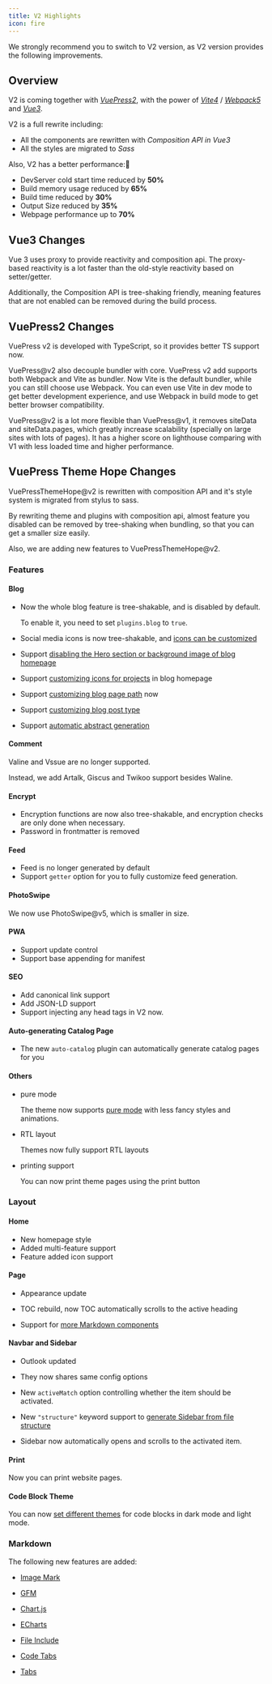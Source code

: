```yaml
---
title: V2 Highlights
icon: fire
---
```


We strongly recommend you to switch to V2 version, as V2 version provides the following improvements.

<!-- more -->

## Overview

V2 is coming together with [_VuePress2_](https://vuejs.press), with the power of [_Vite4_](https://vitejs.dev) / [_Webpack5_](https://webpack.js.org) and [_Vue3_](https://vuejs.org).

V2 is a full rewrite including:

- All the components are rewritten with _Composition API in Vue3_
- All the styles are migrated to _Sass_

Also, V2 has a better performance:🚀

- DevServer cold start time reduced by **50%**
- Build memory usage reduced by **65%**
- Build time reduced by **30%**
- Output Size reduced by **35%**
- Webpage performance up to **70%**

## Vue3 Changes

Vue 3 uses proxy to provide reactivity and composition api. The proxy-based reactivity is a lot faster than the old-style reactivity based on setter/getter.

Additionally, the Composition API is tree-shaking friendly, meaning features that are not enabled can be removed during the build process.

## VuePress2 Changes

VuePress v2 is developed with TypeScript, so it provides better TS support now.

VuePress@v2 also decouple bundler with core. VuePress v2 add supports both Webpack and Vite as bundler. Now Vite is the default bundler, while you can still choose use Webpack. You can even use Vite in dev mode to get better development experience, and use Webpack in build mode to get better browser compatibility.

VuePress@v2 is a lot more flexible than VuePress@v1, it removes siteData and siteData.pages, which greatly increase scalability (specially on large sites with lots of pages). It has a higher score on lighthouse comparing with V1 with less loaded time and higher performance.

## VuePress Theme Hope Changes

VuePressThemeHope@v2 is rewritten with composition API and it's style system is migrated from stylus to sass.

By rewriting theme and plugins with composition api, almost feature you disabled can be removed by tree-shaking when bundling, so that you can get a smaller size easily.

Also, we are adding new features to VuePressThemeHope@v2.

### Features

#### Blog

- Now the whole blog feature is tree-shakable, and is disabled by default.

  To enable it, you need to set `plugins.blog` to `true`.

- Social media icons is now tree-shakable, and [icons can be customized](../guide/blog/blogger.md)

- Support [disabling the Hero section or background image of blog homepage](../guide/blog/home.md)

- Support [customizing icons for projects](../guide/blog/home.md) in blog homepage

- Support [customizing blog page path](../guide/blog/path.md) now

- Support [customizing blog post type](../guide/blog/article.md#other-types-of-articles)

- Support [automatic abstract generation](../guide/blog/article.md#automatically-generate-excerpt)

#### Comment

Valine and Vssue are no longer supported.

Instead, we add Artalk, Giscus and Twikoo support besides Waline.

#### Encrypt

- Encryption functions are now also tree-shakable, and encryption checks are only done when necessary.
- Password in frontmatter is removed

#### Feed

- Feed is no longer generated by default
- Support `getter` option for you to fully customize feed generation.

#### PhotoSwipe

We now use PhotoSwipe@v5, which is smaller in size.

#### PWA

- Support update control
- Support base appending for manifest

#### SEO

- Add canonical link support
- Add JSON-LD support
- Support injecting any head tags in V2 now.

#### Auto-generating Catalog Page

- The new `auto-catalog` plugin can automatically generate catalog pages for you

#### Others

- pure mode

  The theme now supports [pure mode](../guide/interface/pure.md) with less fancy styles and animations.

- RTL layout

  Themes now fully support RTL layouts

- printing support

  You can now print theme pages using the print button

### Layout

#### Home

- New homepage style
- Added multi-feature support
- Feature added icon support

#### Page

- Appearance update

- TOC rebuild, now TOC automatically scrolls to the active heading

- Support for [more Markdown components](../guide/component/built-in.md)

#### Navbar and Sidebar

- Outlook updated

- They now shares same config options

- New `activeMatch` option controlling whether the item should be activated.

- New `"structure"` keyword support to [generate Sidebar from file structure](../guide/layout/sidebar.md#auto-sidebar)

- Sidebar now automatically opens and scrolls to the activated item.

#### Print

Now you can print website pages.

#### Code Block Theme

You can now [set different themes](../guide/interface/code-theme.md) for code blocks in dark mode and light mode.

### Markdown

The following new features are added:

- [Image Mark](../guide/markdown/image.md#image-mark)

- [GFM](../guide/markdown/others.md#gfm)

- [Chart.js](../guide/markdown/chartjs.md)

- [ECharts](../guide/markdown/echarts.md)

- [File Include](../guide/markdown/include.md)

- [Code Tabs](../guide/markdown/code-tabs.md)

- [Tabs](../guide/markdown/tabs.md)
